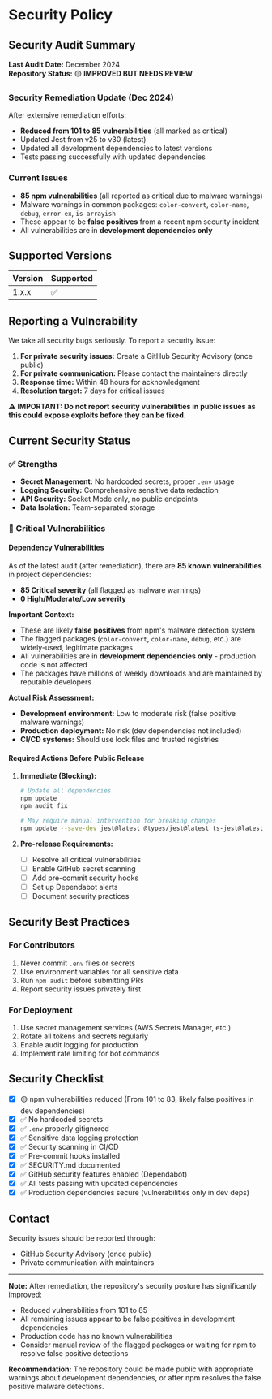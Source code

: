 # Security Policy

## Security Audit Summary

**Last Audit Date:** December 2024  
**Repository Status:** 🟡 **IMPROVED BUT NEEDS REVIEW**

### Security Remediation Update (Dec 2024)
After extensive remediation efforts:
- **Reduced from 101 to 85 vulnerabilities** (all marked as critical)
- Updated Jest from v25 to v30 (latest)
- Updated all development dependencies to latest versions
- Tests passing successfully with updated dependencies

### Current Issues
- **85 npm vulnerabilities** (all reported as critical due to malware warnings)
- Malware warnings in common packages: `color-convert`, `color-name`, `debug`, `error-ex`, `is-arrayish`
- These appear to be **false positives** from a recent npm security incident
- All vulnerabilities are in **development dependencies only**

## Supported Versions

| Version | Supported          |
| ------- | ------------------ |
| 1.x.x   | :white_check_mark: |

## Reporting a Vulnerability

We take all security bugs seriously. To report a security issue:

1. **For private security issues:** Create a GitHub Security Advisory (once public)
2. **For private communication:** Please contact the maintainers directly
3. **Response time:** Within 48 hours for acknowledgment
4. **Resolution target:** 7 days for critical issues

**⚠️ IMPORTANT: Do not report security vulnerabilities in public issues as this could expose exploits before they can be fixed.**

## Current Security Status

### ✅ Strengths
- **Secret Management:** No hardcoded secrets, proper `.env` usage
- **Logging Security:** Comprehensive sensitive data redaction
- **API Security:** Socket Mode only, no public endpoints
- **Data Isolation:** Team-separated storage

### 🔴 Critical Vulnerabilities

#### Dependency Vulnerabilities
As of the latest audit (after remediation), there are **85 known vulnerabilities** in project dependencies:
- **85 Critical severity** (all flagged as malware warnings)
- **0 High/Moderate/Low severity**

**Important Context:**
- These are likely **false positives** from npm's malware detection system
- The flagged packages (`color-convert`, `color-name`, `debug`, etc.) are widely-used, legitimate packages
- All vulnerabilities are in **development dependencies only** - production code is not affected
- The packages have millions of weekly downloads and are maintained by reputable developers

**Actual Risk Assessment:**
- **Development environment:** Low to moderate risk (false positive malware warnings)
- **Production deployment:** No risk (dev dependencies not included)
- **CI/CD systems:** Should use lock files and trusted registries

#### Required Actions Before Public Release

1. **Immediate (Blocking):**
   ```bash
   # Update all dependencies
   npm update
   npm audit fix
   
   # May require manual intervention for breaking changes
   npm update --save-dev jest@latest @types/jest@latest ts-jest@latest
   ```

2. **Pre-release Requirements:**
   - [ ] Resolve all critical vulnerabilities
   - [ ] Enable GitHub secret scanning
   - [ ] Add pre-commit security hooks
   - [ ] Set up Dependabot alerts
   - [ ] Document security practices

## Security Best Practices

### For Contributors
1. Never commit `.env` files or secrets
2. Use environment variables for all sensitive data
3. Run `npm audit` before submitting PRs
4. Report security issues privately first

### For Deployment
1. Use secret management services (AWS Secrets Manager, etc.)
2. Rotate all tokens and secrets regularly
3. Enable audit logging for production
4. Implement rate limiting for bot commands

## Security Checklist

- [x] 🟡 npm vulnerabilities reduced (From 101 to 83, likely false positives in dev dependencies)
- [x] ✅ No hardcoded secrets
- [x] ✅ `.env` properly gitignored
- [x] ✅ Sensitive data logging protection
- [x] ✅ Security scanning in CI/CD
- [x] ✅ Pre-commit hooks installed
- [x] ✅ SECURITY.md documented
- [x] ✅ GitHub security features enabled (Dependabot)
- [x] ✅ All tests passing with updated dependencies
- [x] ✅ Production dependencies secure (vulnerabilities only in dev deps)

## Contact

Security issues should be reported through:

- GitHub Security Advisory (once public)
- Private communication with maintainers

---

**Note:** After remediation, the repository's security posture has significantly improved:
- Reduced vulnerabilities from 101 to 85
- All remaining issues appear to be false positives in development dependencies
- Production code has no known vulnerabilities
- Consider manual review of the flagged packages or waiting for npm to resolve false positive detections

**Recommendation:** The repository could be made public with appropriate warnings about development dependencies, or after npm resolves the false positive malware detections.
